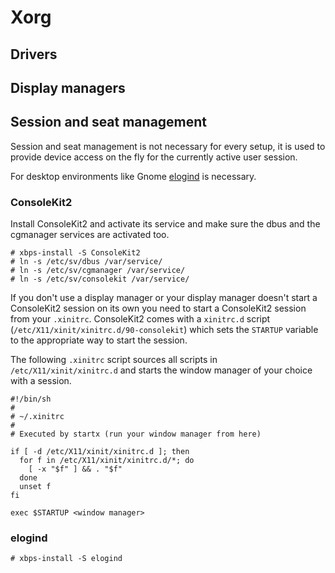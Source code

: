 # Xorg

## Drivers

## Display managers

## Session and seat management

Session and seat management is not necessary for every setup, it is used to
provide device access on the fly for the currently active user session.

For desktop environments like Gnome [elogind](#elogind) is necessary.

### ConsoleKit2

Install ConsoleKit2 and activate its service and make sure the dbus and the
cgmanager services are activated too.

```
# xbps-install -S ConsoleKit2
# ln -s /etc/sv/dbus /var/service/
# ln -s /etc/sv/cgmanager /var/service/
# ln -s /etc/sv/consolekit /var/service/
```

If you don't use a display manager or your display manager doesn't start a
ConsoleKit2 session on its own you need to start a ConsoleKit2 session from your
`.xinitrc`. ConsoleKit2 comes with a `xinitrc.d` script
(`/etc/X11/xinit/xinitrc.d/90-consolekit`) which sets the `STARTUP` variable to
the appropriate way to start the session.

The following `.xinitrc` script sources all scripts in
`/etc/X11/xinit/xinitrc.d` and starts the window manager of your choice with a
session.

```
#!/bin/sh
#
# ~/.xinitrc
#
# Executed by startx (run your window manager from here)

if [ -d /etc/X11/xinit/xinitrc.d ]; then
  for f in /etc/X11/xinit/xinitrc.d/*; do
    [ -x "$f" ] && . "$f"
  done
  unset f
fi

exec $STARTUP <window manager>
```

### elogind

```
# xbps-install -S elogind
```

